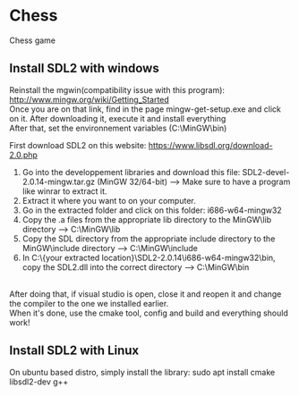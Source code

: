 # Chess
Chess game

## Install SDL2 with windows

Reinstall the mgwin(compatibility issue with this program): http://www.mingw.org/wiki/Getting_Started <br>
Once you are on that link, find in the page mingw-get-setup.exe and click on it. After downloading it, execute it and install everything <br>
After that, set the environnement variables (C:\MinGW\bin)


First download SDL2 on this website: https://www.libsdl.org/download-2.0.php <br>
1. Go into the developpement libraries and download this file: SDL2-devel-2.0.14-mingw.tar.gz (MinGW 32/64-bit) --> Make sure to have a program like winrar to extract it. <br>
2. Extract it where you want to on your computer. <br>
3. Go in the extracted folder and click on this folder: i686-w64-mingw32 <br>
4. Copy the .a files from the appropriate lib directory to the MinGW\lib directory --> C:\MinGW\lib <br>
5. Copy the SDL directory from the appropriate include directory to the MinGW\include directory --> C:\MinGW\include <br>
6. In C:\\{your extracted location}\SDL2-2.0.14\i686-w64-mingw32\bin, copy the SDL2.dll into the correct directory --> C:\MinGW\bin <br> <br>

After doing that, if visual studio is open, close it and reopen it and change the compiler to the one we installed earlier. <br>
When it's done, use the cmake tool, config and build and everything should work!


## Install SDL2 with Linux

On ubuntu based distro, simply install the library: sudo apt install cmake libsdl2-dev g++

